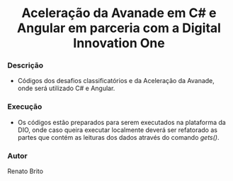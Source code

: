 <h1 align="center">Aceleração da Avanade em C# e Angular em parceria com a Digital Innovation One</h1>

### Descrição
- Códigos dos desafios classificatórios e da Aceleração da Avanade, onde será utilizado C# e Angular.


### Execução
- Os códigos estão preparados para serem executados na plataforma da DIO, onde caso queira executar localmente deverá ser refatorado as partes que contém as leituras dos dados através do comando _gets()_.


### Autor
Renato Brito
